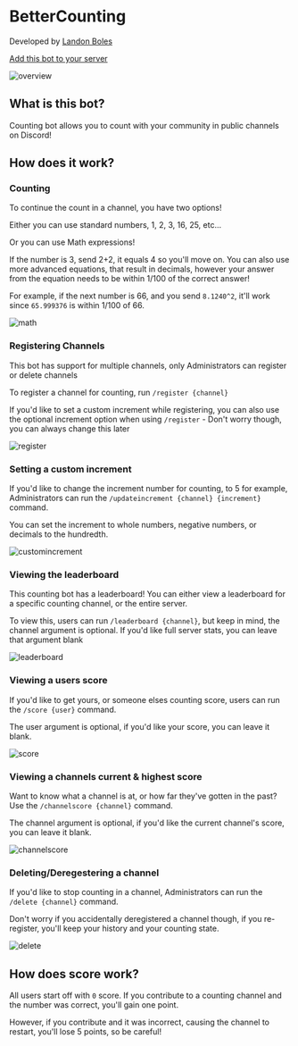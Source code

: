 # BetterCounting
Developed by [Landon Boles](https://github.com/TheLDB)

[Add this bot to your server](https://discord.com/api/oauth2/authorize?client_id=1007098982310367252&permissions=1088&scope=bot%20applications.commands)

![overview](./public/overview.png)

## What is this bot?
Counting bot allows you to count with your community in public channels on Discord!

## How does it work?

### Counting
To continue the count in a channel, you have two options!

Either you can use standard numbers, 1, 2, 3, 16, 25, etc...

Or you can use Math expressions!

If the number is 3, send 2+2, it equals 4 so you'll move on. You can also use more advanced equations, that result in decimals, however your answer from the equation needs to be within 1/100 of the correct answer!

For example, if the next number is 66, and you send ``8.1240^2``, it'll work since ``65.999376`` is within 1/100 of 66.

![math](./public/math.png)
### Registering Channels
This bot has support for multiple channels, only Administrators can register or delete channels

To register a channel for counting, run ``/register {channel}``

If you'd like to set a custom increment while registering, you can also use the optional increment option when using ``/register`` - Don't worry though, you can always change this later

![register](./public/register.png)

### Setting a custom increment
If you'd like to change the increment number for counting, to 5 for example, Administrators can run the ``/updateincrement {channel} {increment}`` command. 

You can set the increment to whole numbers, negative numbers, or decimals to the hundredth.

![customincrement](./public/updateincrement.png)
### Viewing the leaderboard
This counting bot has a leaderboard! You can either view a leaderboard for a specific counting channel, or the entire server. 

To view this, users can run ``/leaderboard {channel}``, but keep in mind, the channel argument is optional. If you'd like full server stats, you can leave that argument blank

![leaderboard](./public/leaderboard.png)
### Viewing a users score
If you'd like to get yours, or someone elses counting score, users can run the ``/score {user}`` command.

The user argument is optional, if you'd like your score, you can leave it blank.

![score](./public/score.png)

### Viewing a channels current & highest score
Want to know what a channel is at, or how far they've gotten in the past? Use the ``/channelscore {channel}`` command.

The channel argument is optional, if you'd like the current channel's score, you can leave it blank.

![channelscore](./public/channelscore.png)

### Deleting/Deregestering a channel
If you'd like to stop counting in a channel, Administrators can run the ``/delete {channel}`` command. 

Don't worry if you accidentally deregistered a channel though, if you re-register, you'll keep your history and your counting state.

![delete](./public/delete.png)
## How does score work?
All users start off with ``0`` score. 
If you contribute to a counting channel and the number was correct, you'll gain one point. 

However, if you contribute and it was incorrect, causing the channel to restart, you'll lose 5 points, so be careful!
